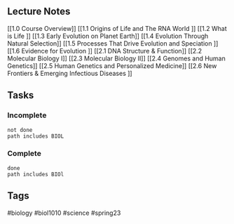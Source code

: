 ## Lecture Notes
[[1.0 Course Overview]]
[[1.1 Origins of Life and The RNA World ]]
[[1.2 What is Life ]]
[[1.3 Early Evolution on Planet Earth]]
[[1.4 Evolution Through Natural Selection]]
[[1.5 Processes That Drive Evolution and Speciation ]]
[[1.6 Evidence for Evolution ]]
[[2.1 DNA Structure & Function]]
[[2.2 Molecular Biology I]]
[[2.3 Molecular Biology II]]
[[2.4 Genomes and Human Genetics]]
[[2.5 Human Genetics and Personalized Medicine]]
[[2.6 New Frontiers & Emerging Infectious Diseases ]]

## Tasks
### Incomplete
```tasks
not done
path includes BIOL
```
### Complete
```tasks
done
path includes BIOl
```

## Tags
#biology #biol1010 #science #spring23 